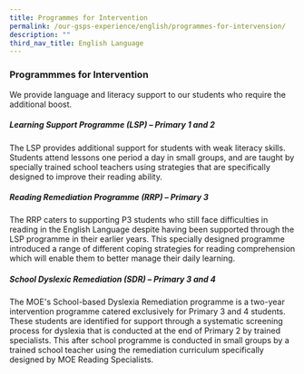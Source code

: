 ```yaml
---
title: Programmes for Intervention
permalink: /our-gsps-experience/english/programmes-for-intervension/
description: ""
third_nav_title: English Language
---
```

### **Programmmes for Intervention**
We provide language and literacy support to our students who require the additional boost.

##### **Learning Support Programme (LSP) – Primary 1 and 2**

The LSP provides additional support for students with weak literacy skills. Students attend lessons one period a day in small groups, and are taught by specially trained school teachers using strategies that are specifically designed to improve their reading ability. 

##### **Reading Remediation Programme (RRP) – Primary 3**

The RRP caters to supporting P3 students who still face difficulties in reading in the English Language despite having been supported through the LSP programme in their earlier years. This specially designed programme introduced a range of different coping strategies for reading comprehension which will enable them to better manage their daily learning.

##### **School Dyslexic Remediation (SDR) – Primary 3 and 4** 

The MOE's School-based Dyslexia Remediation programme is a two-year intervention programme catered exclusively for Primary 3 and 4 students. These students are identified for support through a systematic screening process for dyslexia that is conducted at the end of Primary 2 by trained specialists. This after school programme is conducted in small groups by a trained school teacher using the remediation curriculum specifically designed by MOE Reading Specialists.